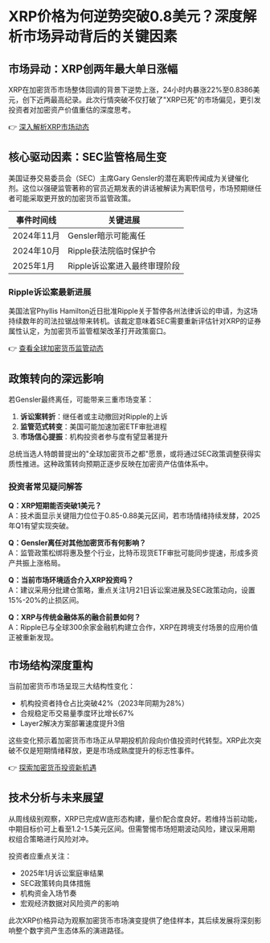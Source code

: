 # XRP价格为何逆势突破0.8美元？深度解析市场异动背后的关键因素

## 市场异动：XRP创两年最大单日涨幅
XRP在加密货币市场整体回调的背景下逆势上涨，24小时内暴涨22%至0.8386美元，创下近两最高纪录。此次行情突破不仅打破了"XRP已死"的市场偏见，更引发投资者对加密资产价值重估的深度思考。

👉 [深入解析XRP市场动态](https://bit.ly/okx_welcome)

## 核心驱动因素：SEC监管格局生变
美国证券交易委员会（SEC）主席Gary Gensler的潜在离职传闻成为关键催化剂。这位以强硬监管著称的官员近期发表的讲话被解读为离职信号，市场预期继任者可能采取更开放的加密货币监管政策。

| 事件时间线 | 关键进展 |
|------------|----------|
| 2024年11月 | Gensler暗示可能离任 |
| 2024年10月 | Ripple获法院临时保护令 |
| 2025年1月 | Ripple诉讼案进入最终审理阶段 |

### Ripple诉讼案最新进展
美国法官Phyllis Hamilton近日批准Ripple关于暂停各州法律诉讼的申请，为这场持续数年的司法拉锯战带来转机。该裁定意味着SEC需要重新评估针对XRP的证券属性认定，为加密货币监管框架改革打开政策窗口。

👉 [查看全球加密货币监管动态](https://bit.ly/okx_welcome)

## 政策转向的深远影响
若Gensler最终离任，可能带来三重市场变革：
1. **诉讼案转折**：继任者或主动撤回对Ripple的上诉
2. **监管范式转变**：美国可能加速加密ETF审批进程
3. **市场信心提振**：机构投资者参与度有望显著提升

总统当选人特朗普提出的"全球加密货币之都"愿景，或将通过SEC政策调整获得实质性推进。这种政策转向预期正逐步反映在加密资产估值体系中。

### 投资者常见疑问解答

**Q：XRP短期能否突破1美元？**  
A：技术面显示关键阻力位位于0.85-0.88美元区间，若市场情绪持续发酵，2025年Q1有望实现突破。

**Q：Gensler离任对其他加密货币有何影响？**  
A：监管政策松绑将惠及整个行业，比特币现货ETF审批可能同步提速，形成多资产共振上涨格局。

**Q：当前市场环境适合介入XRP投资吗？**  
A：建议采用分批建仓策略，重点关注1月21日诉讼案进展及SEC政策动向，设置15%-20%的止损区间。

**Q：XRP与传统金融体系的融合前景如何？**  
A：Ripple已与全球300余家金融机构建立合作，XRP在跨境支付场景的应用价值正被重新发现。

## 市场结构深度重构
当前加密货币市场呈现三大结构性变化：
- 机构投资者持仓占比突破42%（2023年同期为28%）
- 合规稳定币交易量季度环比增长67%
- Layer2解决方案部署速度提升3倍

这些变化预示着加密货币市场正从早期投机阶段向价值投资时代转型。XRP此次突破不仅是短期情绪释放，更是市场成熟度提升的标志性事件。

👉 [探索加密货币投资新机遇](https://bit.ly/okx_welcome)

## 技术分析与未来展望
从周线级别观察，XRP已完成W底形态构建，量价配合度良好。若维持当前动能，中期目标价可上看至1.2-1.5美元区间。但需警惕市场短期波动风险，建议采用期权组合策略进行风险对冲。

投资者应重点关注：
- 2025年1月诉讼案庭审结果
- SEC政策转向具体措施
- 机构资金入场节奏
- 宏观经济数据对风险资产的影响

此次XRP价格异动为观察加密货币市场演变提供了绝佳样本，其后续发展将深刻影响整个数字资产生态体系的演进路径。